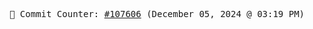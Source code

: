 <p align="center">
    <samp>
        📮 Commit Counter: <a href="https://github.com/Javascript-void0/Javascript-void0/commits/main">#107606</a> (December 05, 2024 @ 03:19 PM)
    </samp>
</p>